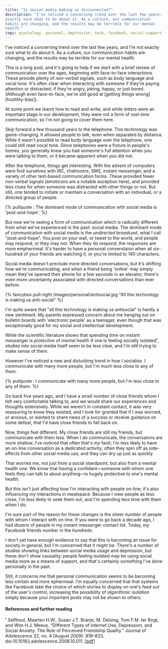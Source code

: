 ```yaml
---
title: "Is social media making us disconnected?"
description: "I've noticed a concerning trend over the last few years, and I'm not
exactly sure what to do about it. As a culture, our communication
habits are changing, and the results may be terrible for our mental
health."
tags: psychology, personal, depression, tech, facebook, social-support, communication
---
```


I've noticed a concerning trend over the last few years, and I'm not
exactly sure what to do about it. As a culture, our communication
habits are changing, and the results may be terrible for our mental
health.

<!--more-->

This is a long post, and it's going to help if we start with a brief
reivew of communication over the ages, beginning with face-to-face
interactions. These provide plenty of *non-verbal* signals, such as
body language and vocal tone. It's often clear when interacting with
someone if they're paying attention or distracted; if they're angry,
joking, happy, or just bored. (Although even face-to-face, we're
still good at [getting things wrong][hostility-bias]).

At some point we learnt how to read and write, and while letters were
an important stage in our development, they were not a form of
*real-time* communication, so I'm not going to cover them here.

Skip forward a few thousand years to the telephone. This technology
was game-changing. It allowed people to talk, even when separated by
distance. While it wasn't possible to read body language over the
telephone, one could still read vocal tone. Since telephones were a
fixture in people's homes, you generally knew you had someone's full
attention when you were talking to them, or it became apparent
when you did not.

After the telephone, things get interesting. With the advent of
computers were find ourselves with IRC, chatrooms, SMS, instant
messenger, and a variety of other text-based communication forms.
These provided fewer non-verbal signals (emoticons are
a notable exception here), and provided less clues for when
someone was distracted with other things or not. But still,
one tended to initiate or maintain a conversation with an
individual, or a directed group of people.

{% pullquote : The dominant mode of communication with social media is 'post-and-hope'. %}

But now we're seeing a form of communication which is radically
different from what we've experienced in the past: social media.
The dominant mode of communication with social media is the
*undirected broadcast*, what I call "post-and-hope". You post on your
wall, or tweet to the world, and people may respond, or they may
not. When they do respond, the responses are more emphermeal. It's
harder to have a personal converstaion when all six-hundred of your
friends are watching it, or you're limited to 140 characters.

Social media doesn't preclude more directed conversations,
but it's shifting how we're communicating, and when a friend
being 'online' may simply mean they've opened their phone for a few
seconds in an elevator, there's even more uncertainty associated with
directed conversations than ever before.

{% fancybox pull-right /images/personal/antisocial.jpg "All this technology is making us anti-social" %}

I'm quite aware that "all this technology is making us antisocial"
is hardly a new sentiment. My parents expressed concern about me
hanging out on bulletin boards with 'electronic people' as a teenager,
even though that was exceptionally good for my social and intellectual
development.

<!-- Right pic: IM use is protective of mental health -->

While the scientific literature shows that spending time on instant
messanger is *protective* of mental health if one is feeling socially
isolated¹, studies into social media itself seem to be less clear,
and I'm still trying to make sense of them.

However I've noticed a new and disturbing trend in how *I* socialise.
I communicate with many more people, but I'm much less close to any
of them.

{% pullquote : I communicate with many more people, but I'm less close to any of them. %}

Go back five years ago, and I have a small number of close friends
whom I felt very comfortable talking to, and we would share our
experiences and thoughts extensively. While we weren't in constant
contact, it was very reassuring to know they existed, and I took
for granted that if I was worried, or anxious, or wanted to share
news of a success or receive guidance on some defeat, that I'd have
close friends to fall back on.

Now, things feel different. My close friends are still my friends,
but communicate with them less. When I do communicate,
the conversaions are more shallow. I've noticed that often that's
*my* fault; I'm less likely to have an on-line conversation as a
dedicated activity; often they spin off as side-effects from other
social media use, and they can dry up just as quickly.

<!-- graph right -->

That worries me, not just from a social standpoint, but also
from a mental health one. We know that having a
confidant—someone with whom one feels they can talk to about
anything—is hugely protective to one's mental health.

But this isn't just affecting how I'm interacting with people on-line;
it's also influencing my interactions in meatspace. Because I view
people as less close, I'm less likely to seek them out, and I'm
spending less time with them when I do.

I'm sure part of the reason for these changes is the sheer number
of people with whom I interact with on-line. If you were to go back
a decade ago, I had *dozens* of people in my instant messanger contact
list. Today, my Facebook friends number in the *hundreds*.

I don't yet have enough evidence to say that this is becoming an
issue for society in general, but I'm concerned that it might be.
There's a number of studies showing links between social media
usage and depression, but these don't show causality; people
feeling isolated may be using social media more as a means of
support, and that's certainly something I've done personally in
the past.

Still, it concerns me that personal communication seems to be
becoming less certain and more ephermeal. I'm equally
concerned that that systems like Facebook take the choice of which
stories to display on one's feed out of the user's control, increasing
the possibility of *algorithmic isolation* simply because your
important posts may not be shown to others.

#### References and further reading

¹ Selfhout, Maarten H.W., Susan J.T. Branje, M. Delsing, Tom F.M. ter
Bogt, and Wim H.J. Meeus. “Different Types of Internet Use,
Depression, and Social Anxiety: The Role of Perceived Friendship
Quality.” Journal of Adolescence 32, no. 4 (August 2009): 819–833.
doi:10.1016/j.adolescence.2008.10.011.
[[pdf](http://www.nutrociencia.com.br/upload_files/artigos_download/internet,%20depression.pdf)]

